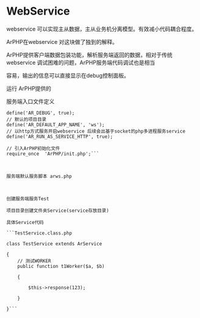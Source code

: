 # WebService

webservice 可以实现主从数据，主从业务机分离模型。有效减小代码耦合程度。

ArPHP在webservice 对这块做了独到的解释。

ArPHP提供客户端数据包装功能，解析服务端返回的数据，相对于传统webservice 调试困难的问题，ArPHP服务端代码调试也是相当

容易，输出的信息可以直接显示在debug控制面板。

运行  ArPHP提供的



服务端入口文件定义 

```// 开启调试模式 默认开启 开启将显示DEBUG信息
define('AR_DEBUG', true);
// 默认的项目目录
define('AR_DEFAULT_APP_NAME', 'ws');
// 以http方式服务开启webservice 后续会出基于socket的php多进程服务service
define('AR_RUN_AS_SERVICE_HTTP', true);

// 引入ArPHP初始化文件
require_once  'ArPHP/init.php';```



服务端默认服务脚本 arws.php 



创建服务端服务Test

项目目录创建文件夹Service(service存放目录)

具体Service代码

```TestService.class.php

class TestService extends ArService

{
    // 测试WORKER
    public function t1Worker($a, $b)

    {

        $this->response(123);

    }

}```